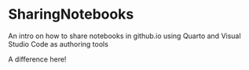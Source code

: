 # SharingNotebooks
An intro on how to share notebooks in github.io using Quarto and Visual Studio Code as authoring tools

A difference here!
